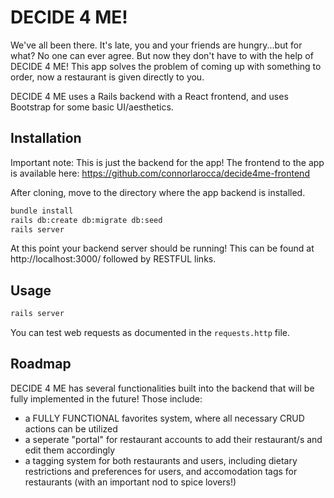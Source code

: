 # DECIDE 4 ME!

We've all been there. It's late, you and your friends are hungry...but for what? No one can ever agree. But now they don't have to with the help of DECIDE 4 ME! This app solves the problem of coming up with something to order, now a restaurant is given directly to you.

DECIDE 4 ME uses a Rails backend with a React frontend, and uses Bootstrap for some basic UI/aesthetics.


## Installation
Important note: This is just the backend for the app! The frontend to the app is available here: https://github.com/connorlarocca/decide4me-frontend

After cloning, move to the directory where the app backend is installed.
```bash
bundle install
rails db:create db:migrate db:seed
rails server
```
At this point your backend server should be running! This can be found at http://localhost:3000/ followed by RESTFUL links.

## Usage

```bash
rails server
```

You can test web requests as documented in the `requests.http` file.

## Roadmap
DECIDE 4 ME has several functionalities built into the backend that will be fully implemented in the future! Those include:

- a FULLY FUNCTIONAL favorites system, where all necessary CRUD actions can be utilized
- a seperate "portal" for restaurant accounts to add their restaurant/s and edit them accordingly
- a tagging system for both restaurants and users, including dietary restrictions and preferences for users, and accomodation tags for restaurants (with an important nod to spice lovers!)

